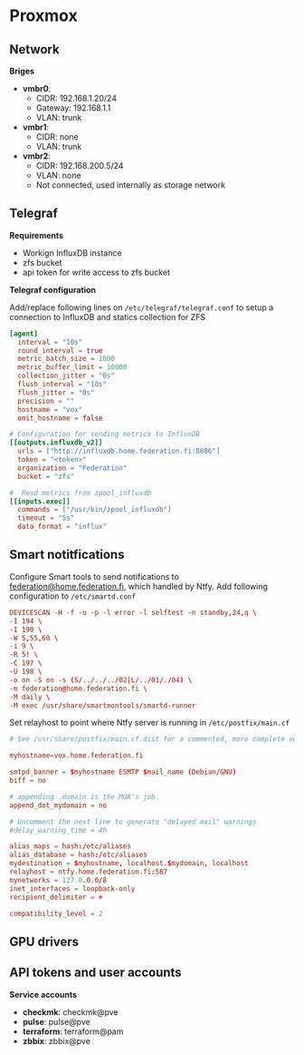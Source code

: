 # Proxmox

## Network

**Briges**
  - **vmbr0**:
    - CIDR: 192.168.1.20/24
    - Gateway: 192.168.1.1
    - VLAN: trunk
  - **vmbr1**:
    - CIDR: none
    - VLAN: trunk
  - **vmbr2**:
    - CIDR: 192.168.200.5/24
    - VLAN: none
    - Not connected, used internally as storage network
    
## Telegraf

**Requirements**

- Workign InfluxDB instance
- zfs bucket
- api token for write access to zfs bucket

**Telegraf configuration**

Add/replace following lines on `/etc/telegraf/telegraf.conf` to setup a connection to InfluxDB and statics collection for ZFS

```conf
[agent]
  interval = "10s"
  round_interval = true
  metric_batch_size = 1000
  metric_buffer_limit = 10000
  collection_jitter = "0s"
  flush_interval = "10s"
  flush_jitter = "0s"
  precision = ""
  hostname = "vox"
  omit_hostname = false

# Configuration for sending metrics to InfluxDB
[[outputs.influxdb_v2]]
  urls = ["http://influxdb.home.federation.fi:8086"]
  token = "<token>"
  organization = "Federation"
  bucket = "zfs"

#  Read metrics from zpool_influxdb
[[inputs.exec]]
  commands = ["/usr/bin/zpool_influxdb"]
  timeout = "5s"
  data_format = "influx"
```

## Smart notitfications

Configure Smart tools to send notifications to federation@home.federation.fi, which handled by Ntfy. Add following configuration to `/etc/smartd.conf`

```conf
DEVICESCAN -H -f -u -p -l error -l selftest -n standby,24,q \
-I 194 \
-I 190 \
-W 5,55,60 \
-i 9 \
-R 5! \
-C 197 \
-U 198 \
-o on -S on -s (S/../../../02|L/../01/./04) \
-m federation@home.federation.fi \
-M daily \
-M exec /usr/share/smartmontools/smartd-runner
```

Set relayhost to point where Ntfy server is running in `/etc/postfix/main.cf`

```conf
# See /usr/share/postfix/main.cf.dist for a commented, more complete version

myhostname=vox.home.federation.fi

smtpd_banner = $myhostname ESMTP $mail_name (Debian/GNU)
biff = no

# appending .domain is the MUA's job.
append_dot_mydomain = no

# Uncomment the next line to generate "delayed mail" warnings
#delay_warning_time = 4h

alias_maps = hash:/etc/aliases
alias_database = hash:/etc/aliases
mydestination = $myhostname, localhost.$mydomain, localhost
relayhost = ntfy.home.federation.fi:587
mynetworks = 127.0.0.0/8
inet_interfaces = loopback-only
recipient_delimiter = +

compatibility_level = 2
```

## GPU drivers

## API tokens and user accounts

**Service accounts**
- **checkmk**: checkmk@pve
- **pulse**: pulse@pve
- **terraform**: terraform@pam
- **zbbix**: zbbix@pve
